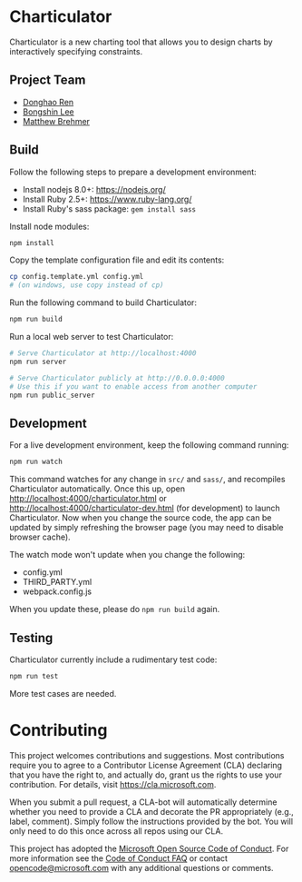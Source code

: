 Charticulator
====

Charticulator is a new charting tool that allows you to design charts by interactively specifying
constraints.

Project Team
----

- [Donghao Ren](https://donghaoren.org/)
- [Bongshin Lee](http://research.microsoft.com/en-us/um/people/bongshin/)
- [Matthew Brehmer](https://www.microsoft.com/en-us/research/people/mabrehme/)

Build
----

Follow the following steps to prepare a development environment:

- Install nodejs 8.0+: <https://nodejs.org/>
- Install Ruby 2.5+: <https://www.ruby-lang.org/>
- Install Ruby's sass package: `gem install sass`

Install node modules:

```bash
npm install
```

Copy the template configuration file and edit its contents:

```bash
cp config.template.yml config.yml
# (on windows, use copy instead of cp)
```

Run the following command to build Charticulator:

```bash
npm run build
```

Run a local web server to test Charticulator:

```bash
# Serve Charticulator at http://localhost:4000
npm run server

# Serve Charticulator publicly at http://0.0.0.0:4000
# Use this if you want to enable access from another computer
npm run public_server
```

Development
----

For a live development environment, keep the following command running:

```bash
npm run watch
```

This command watches for any change in `src/` and `sass/`, and recompiles Charticulator automatically.
Once this up, open <http://localhost:4000/charticulator.html> or <http://localhost:4000/charticulator-dev.html> (for development)
to launch Charticulator. Now when you change the source code, the app can be updated by simply
refreshing the browser page (you may need to disable browser cache).

The watch mode won't update when you change the following:

- config.yml
- THIRD_PARTY.yml
- webpack.config.js

When you update these, please do `npm run build` again.

Testing
----

Charticulator currently include a rudimentary test code:

```bash
npm run test
```

More test cases are needed.


# Contributing

This project welcomes contributions and suggestions.  Most contributions require you to agree to a
Contributor License Agreement (CLA) declaring that you have the right to, and actually do, grant us
the rights to use your contribution. For details, visit https://cla.microsoft.com.

When you submit a pull request, a CLA-bot will automatically determine whether you need to provide
a CLA and decorate the PR appropriately (e.g., label, comment). Simply follow the instructions
provided by the bot. You will only need to do this once across all repos using our CLA.

This project has adopted the [Microsoft Open Source Code of Conduct](https://opensource.microsoft.com/codeofconduct/).
For more information see the [Code of Conduct FAQ](https://opensource.microsoft.com/codeofconduct/faq/) or
contact [opencode@microsoft.com](mailto:opencode@microsoft.com) with any additional questions or comments.
